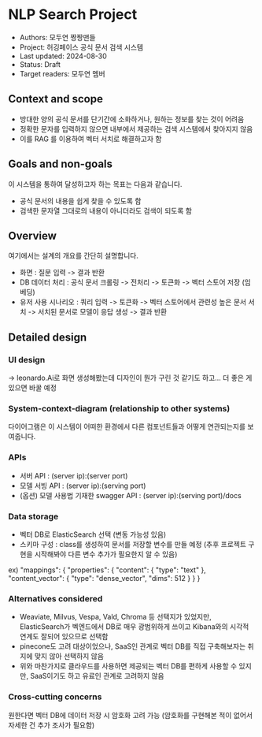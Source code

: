 # NLP Search Project
- Authors: 모두연 짱짱맨들
- Project: 허깅페이스 공식 문서 검색 시스템 
- Last updated: 2024-08-30
- Status: Draft 
- Target readers: 모두연 멤버

## Context and scope
- 방대한 양의 공식 문서를 단기간에 소화하거나, 원하는 정보를 찾는 것이 어려움
- 정확한 문자를 입력하지 않으면 내부에서 제공하는 검색 시스템에서 찾아지지 않음
- 이를 RAG 를 이용하여 벡터 서치로 해결하고자 함

## Goals and non-goals
이 시스템을 통하여 달성하고자 하는 목표는 다음과 같습니다.
- 공식 문서의 내용을 쉽게 찾을 수 있도록 함
- 검색한 문자열 그대로의 내용이 아니더라도 검색이 되도록 함

## Overview
여기에서는 설계의 개요를 간단히 설명합니다.
- 화면 : 질문 입력 -> 결과 반환
- DB 데이터 처리 : 공식 문서 크롤링  -> 전처리 -> 토큰화 -> 벡터 스토어 저장 (임베딩) 
- 유저 사용 시나리오 : 쿼리 입력 -> 토큰화 -> 벡터 스토어에서 관련성 높은 문서 서치 -> 서치된 문서로 모델이 응답 생성 -> 결과 반환

## Detailed design
### UI design

-> leonardo.Ai로 화면 생성해봤는데 디자인이 뭔가 구린 것 같기도 하고… 더 좋은 게 있으면 바꿀 예정 

### System-context-diagram (relationship to other systems)
다이어그램은 이 시스템이 어떠한 환경에서 다른 컴포넌트들과 어떻게 연관되는지를 보여줍니다.


### APIs
- 서버 API : (server ip):(server port) 
- 모델 서빙 API : (server ip):(serving port) 
- (옵션) 모델 사용법 기재한  swagger API : (server ip):(serving port)/docs 

### Data storage
- 벡터 DB로 ElasticSearch 선택 (변동 가능성 있음) 
- 스키마 구성 : class를 생성하여 문서를 저장할 변수를 만들 예정 (추후 프로젝트 구현을 시작해봐야 다른 변수 추가가 필요한지 알 수 있음) 

ex)
"mappings": {
        "properties": {
            "content": {
                "type": "text"
            },
            "content_vector": {
                "type": "dense_vector",
                "dims": 512
            }
        }
    }

### Alternatives considered
- Weaviate, Milvus, Vespa, Vald, Chroma 등 선택지가 있었지만, ElasticSearch가 벡엔드에서 DB로 매우 광범위하게 쓰이고 Kibana와의 시각적 연계도 잘되어 있으므로 선택함
- pinecone도 고려 대상이었으나, SaaS인 관계로 벡터 DB를 직접 구축해보자는 취지에 맞지 않아 선택하지 않음
- 위와 마찬가지로 클라우드를 사용하면 제공되는 벡터 DB를 편하게 사용할 수 있지만, SaaS이기도 하고 유료인 관계로 고려하지 않음 

### Cross-cutting concerns
원한다면 벡터 DB에 데이터 저장 시 암호화 고려 가능 
(암호화를 구현해본 적이 없어서 자세한 건 추가 조사가 필요함)
